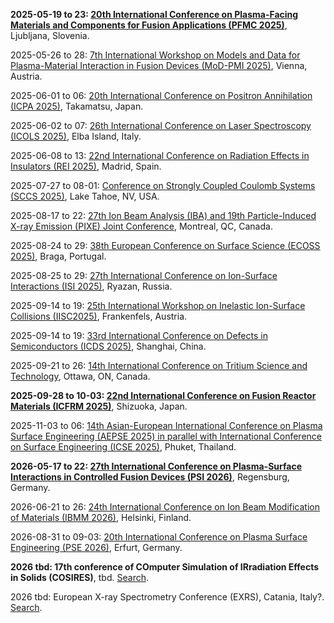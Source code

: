 **2025-05-19 to 23: [20th International Conference on Plasma-Facing Materials and Components for Fusion Applications (PFMC 2025)](https://pfmc20.com)**, Ljubljana, Slovenia.

2025-05-26 to 28: [7th International Workshop on Models and Data for Plasma-Material Interaction in Fusion Devices (MoD-PMI 2025)](https://amdis.iaea.org/meetings/mod-pmi-2025/), Vienna, Austria.

2025-06-01 to 06: [20th International Conference on Positron Annihilation (ICPA 2025)](https://confit.atlas.jp/guide/event/icpa20/top), Takamatsu, Japan.

2025-06-02 to 07: [26th International Conference on Laser Spectroscopy (ICOLS 2025)](https://icols2025.it), Elba Island, Italy.

2025-06-08 to 13: [22nd International Conference on Radiation Effects in Insulators (REI 2025)](https://rei22madrid.csic.es), Madrid, Spain.

2025-07-27 to 08-01: [Conference on Strongly Coupled Coulomb Systems (SCCS 2025)](https://event.fourwaves.com/sccs2025/), Lake Tahoe, NV, USA.

2025-08-17 to 22: [27th Ion Beam Analysis (IBA) and 19th Particle-Induced  X-ray Emission (PIXE) Joint Conference](https://ibapixe.org), Montreal, QC, Canada.

2025-08-24 to 29: [38th European Conference on Surface Science (ECOSS 2025)](https://ecoss38.pt), Braga, Portugal.

2025-08-25 to 29: [27th International Conference on Ion-Surface Interactions (ISI 2025)](http://isi2025.yarsu.ru/eng/first_en.html), Ryazan, Russia.

2025-09-14 to 19: [25th International Workshop on Inelastic Ion-Surface Collisions (IISC2025)](https://tuwien.at/en/phy/iap/conferences/iisc25), Frankenfels, Austria.

2025-09-14 to 19: [33rd International Conference on Defects in Semiconductors (ICDS 2025)](https://icds2025.org), Shanghai, China.

2025-09-21 to 26: [14th International Conference on Tritium Science and Technology](https://tritium2025.com), Ottawa, ON, Canada.

**2025-09-28 to 10-03: [22nd International Conference on Fusion Reactor Materials (ICFRM 2025)](https://icfrm-22.com)**, Shizuoka, Japan.

2025-11-03 to 06: [14th Asian-European International Conference on Plasma Surface Engineering (AEPSE 2025) in parallel with International Conference on Surface Engineering (ICSE 2025)](http://aepse.org/2025/), Phuket, Thailand.

**2026-05-17 to 22: [27th International Conference on Plasma-Surface Interactions in Controlled Fusion Devices (PSI 2026)](https://www.ipp.mpg.de/psi27/)**, Regensburg, Germany.

2026-06-21 to 26: [24th International Conference on Ion Beam Modification of Materials (IBMM 2026)](https://helsinki.fi/en/conferences/ibmm-2026), Helsinki, Finland.

2026-08-31 to 09-03: [20th International Conference on Plasma Surface Engineering (PSE 2026)](https://pse-conferences.net), Erfurt, Germany.

**2026 tbd: 17th conference of COmputer Simulation of IRradiation Effects in Solids (COSIRES)**, tbd. [Search](https://www.google.com/search?q=17th+conference+on+COmputer+Simulation+of+IRradiation+Effects+in+Solids+COSIRES+2026).

2026 tbd: European X-ray Spectrometry Conference (EXRS), Catania, Italy?. [Search](https://www.google.com/search?q=European+X-ray+Spectrometry+Conference+EXRS+2026).

